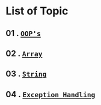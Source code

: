 # List of Topic

## 01 . [`OOP's`](https://github.com/nayanR3/SkillMineCodes/blob/master/mdFiles/oops.md)

## 02 . [`Array`](https://github.com/nayanR3/SkillMineCodes/blob/master/mdFiles/array.md)

## 03 . [`String`](https://github.com/nayanR3/SkillMineCodes/blob/master/mdFiles/string.md)

## 04 . [`Exception Handling`](https://github.com/nayanR3/SkillMineCodes/blob/master/mdFiles/excep.md)